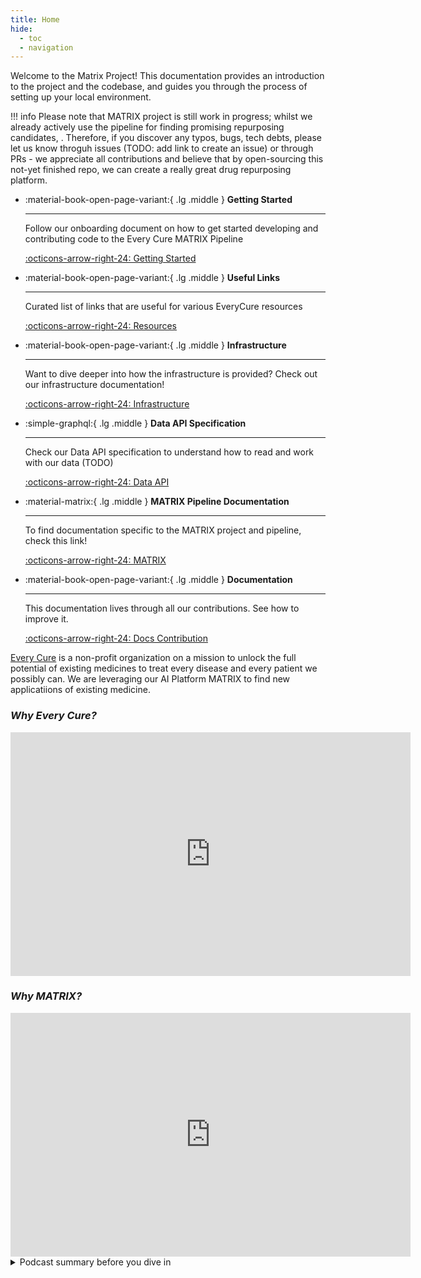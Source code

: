 ```yaml
---
title: Home
hide: 
  - toc
  - navigation
---
```


Welcome to the Matrix Project! This documentation provides an introduction to the project and the codebase, and guides you through the process of setting up your local environment.

!!! info
    Please note that MATRIX project is still work in progress; whilst we already actively use the pipeline for finding promising repurposing candidates, . Therefore, if you discover any typos, bugs, tech debts, please let us know throguh issues (TODO: add link to create an issue) or through PRs - we appreciate all contributions and believe that by open-sourcing this not-yet finished repo, we can create a really great drug repurposing platform. 

<div class="grid cards" markdown>

-   :material-book-open-page-variant:{ .lg .middle } __Getting Started__ 

    ---

    Follow our onboarding document on how to get started developing and contributing code to the Every Cure MATRIX Pipeline

    [:octicons-arrow-right-24: Getting Started](./getting_started/index.md)

-   :material-book-open-page-variant:{ .lg .middle } __Useful Links__ 

    ---

    Curated list of links that are useful for various EveryCure resources

    [:octicons-arrow-right-24: Resources](./resources.md)

-   :material-book-open-page-variant:{ .lg .middle } __Infrastructure__ 

    ---

    Want to dive deeper into how the infrastructure is provided? Check out our infrastructure documentation!

    [:octicons-arrow-right-24: Infrastructure](./infrastructure/index.md)

-   :simple-graphql:{ .lg .middle } __Data API Specification__

    ---

    Check our Data API specification to understand how to read and work with our data (TODO)

    [:octicons-arrow-right-24: Data API](#)

-   :material-matrix:{ .lg .middle } __MATRIX Pipeline Documentation__

    ---

    To find documentation specific to the MATRIX project and pipeline, check this link!

    [:octicons-arrow-right-24: MATRIX](./pipeline/index.md)

-   :material-book-open-page-variant:{ .lg .middle } __Documentation__

    ---

    This documentation lives through all our contributions. See how to improve it.

    [:octicons-arrow-right-24: Docs Contribution](./onboarding/contribute/documentation.md)

</div>

[Every Cure](https://everycure.org/about/) is a non-profit organization on a mission to unlock the full potential of existing medicines to treat every disease and every patient we possibly can. We are leveraging our AI Platform MATRIX to find new applicatiions of existing medicine. 

### _Why Every Cure?_

<iframe width="640" height="390" src="https://www.youtube.com/embed/3ElaCVvDZfI?si=lk3b1rSMutyiierm" title="YouTube video player" frameborder="0" allow="accelerometer; autoplay; clipboard-write; encrypted-media; gyroscope; picture-in-picture; web-share" referrerpolicy="strict-origin-when-cross-origin" allowfullscreen></iframe>

### _Why MATRIX?_

<iframe width="640" height="390" src="https://www.youtube.com/embed/67_Z40Ap1pU?si=XlCu7fBHxxkBTchH" title="YouTube video player" frameborder="0" allow="accelerometer; autoplay; clipboard-write; encrypted-media; gyroscope; picture-in-picture; web-share" referrerpolicy="strict-origin-when-cross-origin" allowfullscreen></iframe>

<details> <summary> Podcast summary before you dive in </summary>

  In this episode of "Infinite Loops," Dr. Grant Mitchell, a medical doctor with numerous qualifications, discusses his company Every Cure and its mission to utilize AI for drug repurposing. He explains that many existing drugs, particularly off-patent ones, have the potential to treat a vast number of diseases, but traditional pharmaceutical companies lack the incentive to explore these possibilities. Mitchell shares the motivating story of how he and his co-founder, David Fagenbaum, who survived a rare disease through drug repurposing, founded Every Cure to systematically unlock the potential of existing drugs using artificial intelligence.

  The conversation delves into the innovations and strategies employed by Every Cure, including constructing a comprehensive biomedical knowledge graph and using AI to identify repurposing opportunities. Mitchell emphasizes the importance of combining AI with clinical expertise to efficiently repurpose drugs and help patients quickly. He also highlights Every Cure's nonprofit model, which facilitates collaboration and open data sharing to maximize the impact of their research. Through significant philanthropic support and a strategic agreement with ARPA-H, Every Cure aims to save millions of lives by bringing effective treatments to neglected diseases, demonstrating a powerful intersection of technology, medicine, and altruism.
</details>

